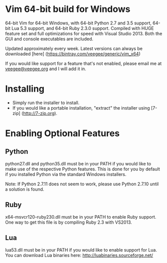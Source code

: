 Vim 64-bit build for Windows
============================

64-bit Vim for 64-bit Windows, with 64-bit Python 2.7 and 3.5 support, 64-bit
Lua 5.3 support, and 64-bit Ruby 2.3.0 support. Compiled with HUGE feature set
and full optimizations for speed with Visual Studio 2013. Both the GUI and
console executables are included.

Updated approximately every week. Latest versions can always be downloaded
[here] (https://bintray.com/veegee/generic/vim_x64)

If you would like support for a feature that's not enabled, please email me at
veegee@veegee.org and I will add it in.

Installing
============

* Simply run the installer to install.
* If you would like a portable installation, "extract" the installer using
  [7-zip] (http://7-zip.org).

Enabling Optional Features
==========================

Python
------

python27.dll and python35.dll must be in your PATH if you would like to make use
of the respective Python features. This is done for you by default if you
installed Python via the standard Windows installers.

Note: If Python 2.7.11 does not seem to work, please use Python 2.7.10 until a
solution is found.

Ruby
----

x64-msvcr120-ruby230.dll must be in your PATH to enable Ruby support. One way to
get this file is by compiling Ruby 2.3 with VS2013.

Lua
---

lua53.dll must be in your PATH if you would like to enable support for Lua. You
can download Lua binaries here: http://luabinaries.sourceforge.net/

<!-- vim: set tw=80 nospell: -->
